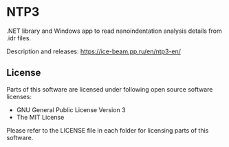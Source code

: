 # NTP3 #

.NET library and Windows app to read nanoindentation analysis details from .idr files.

Description and releases: https://ice-beam.pp.ru/en/ntp3-en/

## License ##

Parts of this software are licensed under following open source software licenses:
* GNU General Public License Version 3
* The MIT License

Please refer to the LICENSE file in each folder for licensing parts of this software.
